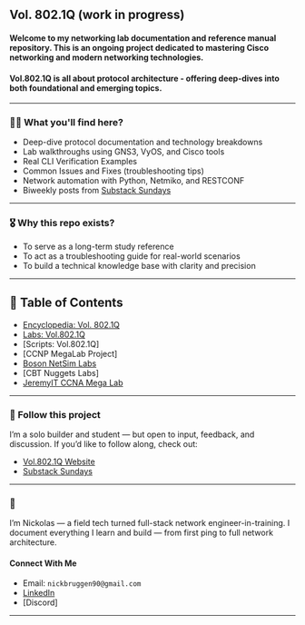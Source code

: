 ## Vol. 802.1Q (work in progress)   

#### Welcome to my networking lab documentation and reference manual repository. This is an ongoing project dedicated to mastering Cisco networking and modern networking technologies.
#### Vol.802.1Q is all about protocol architecture - offering deep-dives into both foundational and emerging topics.
---
### 🕵️‍♂️ What you'll find here?

- Deep-dive protocol documentation and technology breakdowns
- Lab walkthroughs using GNS3, VyOS, and Cisco tools
- Real CLI Verification Examples
- Common Issues and Fixes (troubleshooting tips)
- Network automation with Python, Netmiko, and RESTCONF
- Biweekly posts from [Substack Sundays](https://vol8021q.substack.com)
---
### 🎖️ Why this repo exists?
* To serve as a long-term study reference
* To act as a troubleshooting guide for real-world scenarios
* To build a technical knowledge base with clarity and precision
---
## 🔮 Table of Contents
* [Encyclopedia: Vol. 802.1Q](https://github.com/nickbruggen90/Networking-Encyclopedia-frontside)
* [Labs: Vol.802.1Q](https://github.com/nickbruggen90/LabsVol8021Q/tree/main)
* [Scripts: Vol.802.1Q]
* [CCNP MegaLab Project]
* [Boson NetSim Labs](https://github.com/nickbruggen90/Boson-Network-Labs)
* [CBT Nuggets Labs]
* [JeremyIT CCNA Mega Lab](https://github.com/nickbruggen90/Packet-Tracer-Mega-Lab)
---
### 🧭 Follow this project

I’m a solo builder and student — but open to input, feedback, and discussion.
If you’d like to follow along, check out:

* [Vol.802.1Q Website](https://www.vol8021q.com)
* [Substack Sundays](https://vol8021q.substack.com)
---
### 👋
I’m Nickolas — a field tech turned full-stack network engineer-in-training. I document everything I learn and build — from first ping to full network architecture.
#### Connect With Me
* Email: `nickbruggen90@gmail.com`
* [LinkedIn](https://www.linkedin.com/in/nickbruggen90/)
* [Discord]
---
